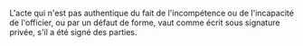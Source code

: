 L'acte qui n'est pas authentique du fait de l'incompétence ou de l'incapacité de l'officier, ou par un défaut de forme, vaut comme écrit sous signature privée, s'il a été signé des parties.
